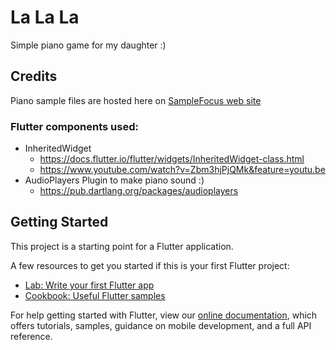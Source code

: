 # La La La

Simple piano game for my daughter :)

## Credits
Piano sample files are hosted here on [SampleFocus web site](https://samplefocus.com/tag/piano-note)

### Flutter components used:
- InheritedWidget
    - https://docs.flutter.io/flutter/widgets/InheritedWidget-class.html
    - https://www.youtube.com/watch?v=Zbm3hjPjQMk&feature=youtu.be
- AudioPlayers Plugin to make piano sound :)
    - https://pub.dartlang.org/packages/audioplayers

## Getting Started

This project is a starting point for a Flutter application.

A few resources to get you started if this is your first Flutter project:

- [Lab: Write your first Flutter app](https://flutter.io/docs/get-started/codelab)
- [Cookbook: Useful Flutter samples](https://flutter.io/docs/cookbook)

For help getting started with Flutter, view our 
[online documentation](https://flutter.io/docs), which offers tutorials, 
samples, guidance on mobile development, and a full API reference.
